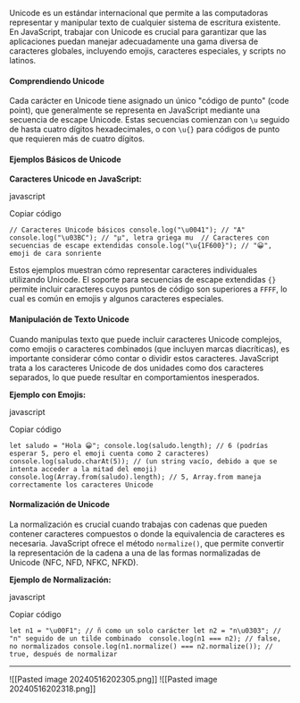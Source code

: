 Unicode es un estándar internacional que permite a las computadoras representar y manipular texto de cualquier sistema de escritura existente. En JavaScript, trabajar con Unicode es crucial para garantizar que las aplicaciones puedan manejar adecuadamente una gama diversa de caracteres globales, incluyendo emojis, caracteres especiales, y scripts no latinos.

#### Comprendiendo Unicode

Cada carácter en Unicode tiene asignado un único "código de punto" (code point), que generalmente se representa en JavaScript mediante una secuencia de escape Unicode. Estas secuencias comienzan con `\u` seguido de hasta cuatro dígitos hexadecimales, o con `\u{}` para códigos de punto que requieren más de cuatro dígitos.

#### Ejemplos Básicos de Unicode

**Caracteres Unicode en JavaScript:**

javascript

Copiar código

`// Caracteres Unicode básicos console.log("\u0041"); // "A" console.log("\u03BC"); // "μ", letra griega mu  // Caracteres con secuencias de escape extendidas console.log("\u{1F600}"); // "😀", emoji de cara sonriente`

Estos ejemplos muestran cómo representar caracteres individuales utilizando Unicode. El soporte para secuencias de escape extendidas `{}` permite incluir caracteres cuyos puntos de código son superiores a `FFFF`, lo cual es común en emojis y algunos caracteres especiales.

#### Manipulación de Texto Unicode

Cuando manipulas texto que puede incluir caracteres Unicode complejos, como emojis o caracteres combinados (que incluyen marcas diacríticas), es importante considerar cómo contar o dividir estos caracteres. JavaScript trata a los caracteres Unicode de dos unidades como dos caracteres separados, lo que puede resultar en comportamientos inesperados.

**Ejemplo con Emojis:**

javascript

Copiar código

`let saludo = "Hola 😀"; console.log(saludo.length); // 6 (podrías esperar 5, pero el emoji cuenta como 2 caracteres) console.log(saludo.charAt(5)); // (un string vacío, debido a que se intenta acceder a la mitad del emoji) console.log(Array.from(saludo).length); // 5, Array.from maneja correctamente los caracteres Unicode`

#### Normalización de Unicode

La normalización es crucial cuando trabajas con cadenas que pueden contener caracteres compuestos o donde la equivalencia de caracteres es necesaria. JavaScript ofrece el método `normalize()`, que permite convertir la representación de la cadena a una de las formas normalizadas de Unicode (NFC, NFD, NFKC, NFKD).

**Ejemplo de Normalización:**

javascript

Copiar código

`let n1 = "\u00F1"; // ñ como un solo carácter let n2 = "n\u0303"; // "n" seguido de un tilde combinado  console.log(n1 === n2); // false, no normalizados console.log(n1.normalize() === n2.normalize()); // true, después de normalizar`

---
![[Pasted image 20240516202305.png]]
![[Pasted image 20240516202318.png]]
